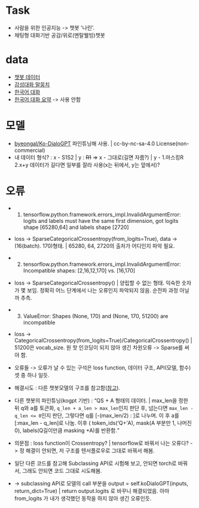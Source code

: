 # Task
- 사람을 위한 인공지능 -> 챗봇 '나린'.
- 채팅형 대화기반 공감/위로(멘탈웰빙)챗봇

# data
- [챗봇 데이터](https://github.com/songys/Chatbot_data)
- [감성대화 말뭉치](https://aihub.or.kr/aidata/7978) 
- [한국어 대화](https://aihub.or.kr/aidata/85/download)
- [한국어 대화 요약](https://aihub.or.kr/aidata/30714) -> 사용 안함

# 모델
- [byeongal/Ko-DialoGPT](https://huggingface.co/byeongal/Ko-DialoGPT) 파인튜닝해 사용. | cc-by-nc-sa-4.0 License(non-commercial)
- 내 데이터 형식? : x - S1</s>S2</s> | y : <s>R1</s> => x - 그대로(길면 자름?) | y - 1.마스킹<bos>R</s>  2.x+y
  데이터가 길다면 일부를 잘라 사용(x는 뒤에서, y는 앞에서)? 

# 오류
- 1. tensorflow.python.framework.errors_impl.InvalidArgumentError:  logits and labels must have the same first dimension, got logits shape [65280,64] and labels shape [2720]
- loss -> SparseCategoricalCrossentropy(from_logits=True), data -> (16(batch). 170)형태. | 65280, 64, 2720의 출처가 어디인지 파악 필요.
- 2. tensorflow.python.framework.errors_impl.InvalidArgumentError:  Incompatible shapes: [2,16,12,170] vs. [16,170] 
- loss -> SparseCategoricalCrossentropy() | 양립할 수 없는 형태. 익숙한 숫자가 몇 보임. 정확히 어느 단계에서 나는 오류인지 파악되지 않음. 순전파 과정 아닐까 추측.
- 3. ValueError: Shapes (None, 170) and (None, 170, 51200) are incompatible
- loss -> CategoricalCrossentropy(from_logits=True)/CategoricalCrossentropy() | 51200은 vocab_size. 원 핫 인코딩이 되지 않아 생긴 차원오류 -> Sparse를 써야 함.

- 오류들 -> 오류가 날 수 있는 구석은 loss function, 데이터 구조, API(모델, 함수) 셋 중 하나 일듯.
- 해결시도 : 다른 챗봇모델의 구조를 참고함([참고](https://github.com/haven-jeon/KoGPT2-chatbot)). 
- 다른 챗봇의 파인튜닝(kogpt 기반) : <q>Q<sent>S + <a>A</s> 형태의 데이터. | max_len을 정한 뒤 q와 a를 토큰화, `q_len + a_len > max_len`인지 판단 후, 넘는다면 
  `max_len - q_len <= 0`인지 판단, 그렇다면 q를 [-(max_len/2) : \]로 나누며. 이 후 a를 [:max_len - q_len\]로 나눔. 
  이후 ( token_ids(<q>Q+<a>A</s>), mask(A 부분만 1, 나머진 0), labels(Q길이만큼 masking +<bos>A</s>)를 반환함.
- 의문점 : loss function이 Crossentropy? | tensorflow로 바꿔서 나는 오류다? -> 정 해결이 안되면, 저 구조를 텐서플로우로 그대로 바꿔서 해봄.
- 일단 다른 코드를 참고해 Subclassing API로 시험해 보고, 안되면 torch로 바꿔서, 그래도 안되면 코드 그대로 시도해봄.

- -> subclassing API로 모델의 call 부분을 output = self.koDialoGPT(inputs, return_dict=True) | return output.logits 로 바꾸니 해결되었음.
  아마 from_logits 가 내가 생각했던 동작을 하지 않아 생긴 오류인듯.
